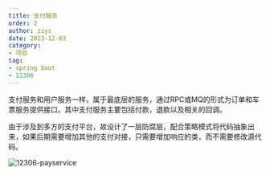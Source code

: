 ```yaml
---
title: 支付服务
order: 2
author: zzys
date: 2023-12-03
category:
- 项目
tag:
- spring boot
- 12306
---
```


支付服务和用户服务一样，属于最底层的服务，通过RPC或MQ的形式为订单和车票服务提供接口。其中支付服务主要包括付款，退款以及相关的回调。

由于涉及到多方的支付平台，故设计了一层防腐层，配合策略模式将代码抽象出来，如果后期需要增加其他的支付对接，只需要增加响应的类，而不需要修改源代码。

![12306-payservice](D:\桌面\12306-payservice.svg)